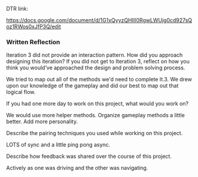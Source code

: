 DTR link:

https://docs.google.com/document/d/1G1xQyyzQHIII0RgwLWUjg0cd927sQoz1RWos0xJfP3Q/edit



### Written Reflection

Iteration 3 did not provide an interaction pattern. How did you approach designing this iteration? If you did not get to Iteration 3, reflect on how you think you would’ve approached the design and problem solving process.

We tried to map out all of the methods we'd need to complete It.3.  We drew upon our knowledge of the gameplay and did our best to map out that logical flow.

If you had one more day to work on this project, what would you work on?

We would use more helper methods.  Organize gameplay methods a little better.  Add more personality.

Describe the pairing techniques you used while working on this project.

LOTS of sync and a little ping pong async.

Describe how feedback was shared over the course of this project.

Actively as one was driving and the other was navigating.
